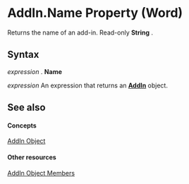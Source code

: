 
# AddIn.Name Property (Word)

Returns the name of an add-in. Read-only  **String** .


## Syntax

 _expression_ . **Name**

 _expression_ An expression that returns an **[AddIn](5615a8a9-1fd6-04fa-1fee-ec16502bd84a.md)** object.


## See also


#### Concepts


[AddIn Object](5615a8a9-1fd6-04fa-1fee-ec16502bd84a.md)
#### Other resources


[AddIn Object Members](7bffb4a9-f948-fc97-342e-d4d46fa48913.md)
